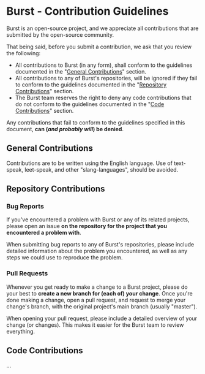 # Burst - Contribution Guidelines
Burst is an open-source project, and we appreciate all contributions that are
submitted by the open-source community.

That being said, before you submit a contribution, we ask that you review the
following:

 - All contributions to Burst (in any form), shall conform to the guidelines
 documented in the "[General Contributions](#general-contributions)" section.
 - All contributions to any of Burst's repositories, will be ignored if they
 fail to conform to the guidelines documented in the
 "[Repository Contributions](#repository-contributions)" section.
 - The Burst team reserves the right to deny any code contributions that do not
 conform to the guidelines documented in the
 "[Code Contributions](#code-contributions)" section.

Any contributions that fail to conform to the guidelines specified in this
document, **can (*and probably will*) be denied**.

## General Contributions
Contributions are to be written using the English language. Use of text-speak,
leet-speak, and other "slang-languages", should be avoided.

## Repository Contributions
### Bug Reports
If you've encountered a problem with Burst or any of its related projects,
please open an issue **on the repository for the project that you encountered a
problem with**.

When submitting bug reports to any of Burst's repositories, please include
detailed information about the problem you encountered, as well as any steps we
could use to reproduce the problem.

### Pull Requests
Whenever you get ready to make a change to a Burst project, please do your best
to **create a new branch for (each of) your change**. Once you're done making a
change, open a pull request, and request to merge your change's branch, with the
original project's main branch (usually "master").

When opening your pull request, please include a detailed overview of your
change (or changes). This makes it easier for the Burst team to review
everything.

## Code Contributions
...